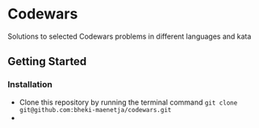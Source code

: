 # Codewars
Solutions to selected Codewars problems in different languages and kata
## Getting Started
### Installation
- Clone this repository by running the terminal command `git clone git@github.com:bheki-maenetja/codewars.git`
- 